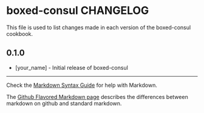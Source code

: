boxed-consul CHANGELOG
======================

This file is used to list changes made in each version of the boxed-consul cookbook.

0.1.0
-----
- [your_name] - Initial release of boxed-consul

- - -
Check the [Markdown Syntax Guide](http://daringfireball.net/projects/markdown/syntax) for help with Markdown.

The [Github Flavored Markdown page](http://github.github.com/github-flavored-markdown/) describes the differences between markdown on github and standard markdown.
